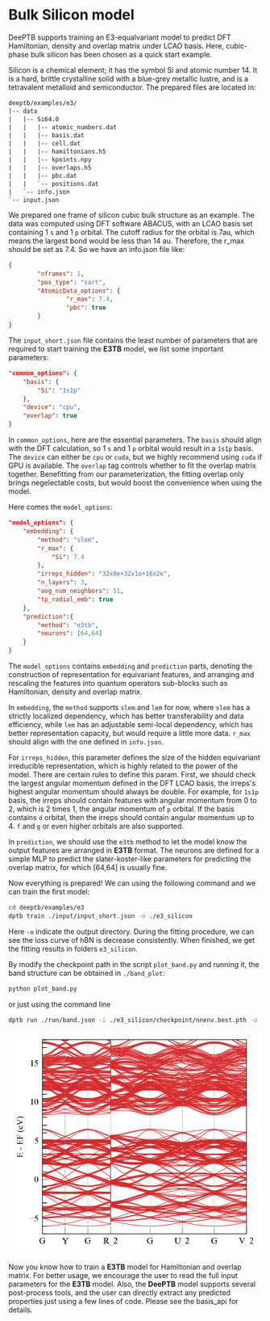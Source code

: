 # Bulk Silicon model

DeePTB supports training an E3-equalvariant model to predict DFT Hamiltonian, density and overlap matrix under LCAO basis. Here, cubic-phase bulk silicon has been chosen as a quick start example.

Silicon is a chemical element; it has the symbol Si and atomic number 14. It is a hard, brittle crystalline solid with a blue-grey metallic lustre, and is a tetravalent metalloid and semiconductor. The prepared files are located in:

```
deeptb/examples/e3/
|-- data
|   |-- Si64.0
|   |   |-- atomic_numbers.dat
|   |   |-- basis.dat
|   |   |-- cell.dat
|   |   |-- hamiltonians.h5
|   |   |-- kpoints.npy
|   |   |-- overlaps.h5
|   |   |-- pbc.dat
|   |   `-- positions.dat
|   `-- info.json
`-- input.json
```
We prepared one frame of silicon cubic bulk structure as an example. The data was computed using DFT software ABACUS, with an LCAO basis set containing 1 `s` and 1 `p` orbital. The cutoff radius for the orbital is 7au, which means the largest bond would be less than 14 au. Therefore, the r_max should be set as 7.4. So we have an info.json file like:

```json
{
        "nframes": 1,
        "pos_type": "cart",
        "AtomicData_options": {
                "r_max": 7.4,
                "pbc": true
        }
}
```

The `input_short.json` file contains the least number of parameters that are required to start training the **E3TB** model, we list some important parameters:
```json
"common_options": {
    "basis": {
        "Si": "1s1p"
    },
    "device": "cpu",
    "overlap": true
}
```
In `common_options`, here are the essential parameters. The `basis` should align with the DFT calculation, so 1 `s` and 1 `p` orbital would result in a `1s1p` basis. The `device` can either be `cpu` or `cuda`, but we highly recommend using `cuda` if GPU is available. The `overlap` tag controls whether to fit the overlap matrix together. Benefitting from our parameterization, the fitting overlap only brings negelectable costs, but would boost the convenience when using the model.

Here comes the `model_options`:
```json
"model_options": {
    "embedding": {
        "method": "slem",
        "r_max": {
            "Si": 7.4
        },
        "irreps_hidden": "32x0e+32x1o+16x2e",
        "n_layers": 3,
        "avg_num_neighbors": 51,
        "tp_radial_emb": true
    },
    "prediction":{
        "method": "e3tb",
        "neurons": [64,64]
    }
}
```
The `model_options` contains `embedding` and `prediction` parts, denoting the construction of representation for equivariant features, and arranging and rescaling the features into quantum operators sub-blocks such as Hamiltonian, density and overlap matrix.

In `embedding`, the `method` supports `slem` and `lem` for now, where `slem` has a strictly localized dependency, which has better transferability and data efficiency, while `lem` has an adjustable semi-local dependency, which has better representation capacity, but would require a little more data. `r_max` should align with the one defined in `info.json`.

For `irreps_hidden`, this parameter defines the size of the hidden equivariant irreducible representation, which is highly related to the power of the model. There are certain rules to define this param. First, we should check the largest angular momentum defined in the DFT LCAO basis, the irreps's highest angular momentum should always be double. For example, for `1s1p` basis, the irreps should contain features with angular momentum from 0 to 2, which is 2 times 1, the angular momentum of `p` orbital. If the basis contains `d` orbital, then the irreps should contain angular momentum up to 4. `f` and `g` or even higher orbitals are also supported.

In `prediction`, we should use the `e3tb` method to let the model know the output features are arranged in **E3TB** format. The neurons are defined for a simple MLP to predict the slater-koster-like parameters for predicting the overlap matrix, for which [64,64] is usually fine.


Now everything is prepared! We can using the following command and we can train the first model:

```bash
cd deeptb/examples/e3
dptb train ./input/input_short.json -o ./e3_silicon
```

Here ``-o`` indicate the output directory. During the fitting procedure, we can see the loss curve of hBN is decrease consistently. When finished, we get the fitting results in folders ```e3_silicon```.

By modify the checkpoint path in the script `plot_band.py` and running it, the band structure can be obtained in `./band_plot`:
```bash
python plot_band.py
```
or just using the command line 
```bash
dptb run ./run/band.json -i ./e3_silicon/checkpoint/nnenv.best.pth -o ./band_plot
```
![band_first](../../img/silicon_e3_band.png)

Now you know how to train a **E3TB** model for Hamiltonian and overlap matrix. For better usage, we encourage the user to read the full input parameters for the **E3TB** model. Also, the **DeePTB** model supports several post-process tools, and the user can directly extract any predicted properties just using a few lines of code. Please see the basis_api for details.